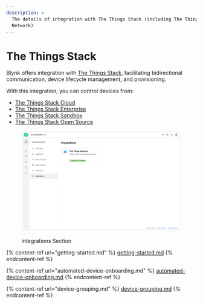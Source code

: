 ```yaml
---
description: >-
  The details of integration with The Things Stack (including The Things
  Network)
---
```


# The Things Stack

Blynk offers integration with [The Things Stack](https://www.thethingsnetwork.org/), facilitating bidirectional communication, device lifecycle management, and provisioning.

With this integration, you can control devices from:

* [The Things Stack Cloud](https://www.thethingsindustries.com/docs/the-things-stack/cloud/)
* [The Things Stack Enterprise](https://www.thethingsindustries.com/docs/the-things-stack/host/)
* [The Things Stack Sandbox](https://www.thethingsindustries.com/docs/reference/ttn/)
* [The Things Stack Open Source](https://www.thethingsindustries.com/docs/the-things-stack/host/)

<figure><img src="../../.gitbook/assets/integrations 2.png" alt=""><figcaption><p>Integrations Section</p></figcaption></figure>

{% content-ref url="getting-started.md" %}
[getting-started.md](getting-started.md)
{% endcontent-ref %}

{% content-ref url="automated-device-onboarding.md" %}
[automated-device-onboarding.md](automated-device-onboarding.md)
{% endcontent-ref %}

{% content-ref url="device-grouping.md" %}
[device-grouping.md](device-grouping.md)
{% endcontent-ref %}
